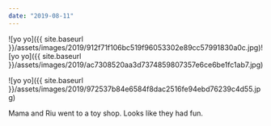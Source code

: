 ```yaml
---
date: "2019-08-11"
---
```


![yo yo]({{ site.baseurl }}/assets/images/2019/912f71f106bc519f96053302e89cc57991830a0c.jpg)![yo yo]({{ site.baseurl }}/assets/images/2019/ac7308520aa3d7374859807357e6ce6be1fc1ab7.jpg)

![yo yo]({{ site.baseurl }}/assets/images/2019/972537b84e6584f8dac2516fe94ebd76239c4d55.jpg)

Mama and Riu went to a toy shop. Looks like they had fun.
